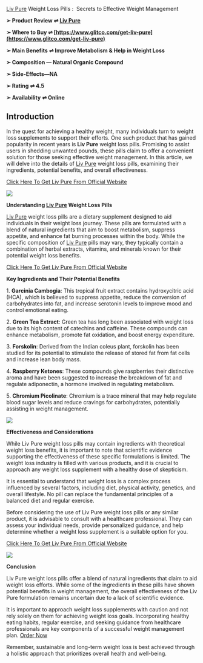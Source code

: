 [Liv Pure](https://www.facebook.com/people/Liv-Pure/100093615831823/) Weight Loss Pills :  Secrets to Effective Weight Management

**➢ Product Review** **⇌ [Liv Pure](https://www.youtube.com/watch?v=ANePd5y-gk8)**

**➢ Where to Buy **⇌ [https://www.glitco.com/get-liv-pure](https://www.glitco.com/get-liv-pure)****

**➢ Main Benefits** **⇌ Improve Metabolism & Help in Weight Loss**

**➢ Composition — Natural Organic Compound**

**➢ Side-Effects—NA**

**➢ Rating** **⇌ 4.5**

**➢ Availability** **⇌ Online**

Introduction
------------

In the quest for achieving a healthy weight, many individuals turn to weight loss supplements to support their efforts. One such product that has gained popularity in recent years is **Liv Pure** weight loss pills. Promising to assist users in shedding unwanted pounds, these pills claim to offer a convenient solution for those seeking effective weight management. In this article, we will delve into the details of [Liv Pure](https://lookerstudio.google.com/reporting/64d5ea4e-798f-4340-b637-66de2219cc94/page/Ur1UD) weight loss pills, examining their ingredients, potential benefits, and overall effectiveness.

[Click Here To Get Liv Pure From Official Website](https://www.glitco.com/get-liv-pure)

[![](https://blogger.googleusercontent.com/img/b/R29vZ2xl/AVvXsEhOaMy36gS8wCq8QEFsyRDIb-kzHirR4I7bAEr2Tr-2YV8JhXE7bht9FxiouFBuFygdjN7vIrmyJUDJVlJLZV8BhONUY7vx3WzPVcaxh4Qh0vrne3wSH0X4yge4eLvagc6J-ViR4bxPwzYppW5on9vDwg7EZh3MxwI5sZ0KxM84CcUGFgk-c5fbJtB0oQ/w640-h336/Screenshot%20(705).png)](https://www.glitco.com/get-liv-pure)

**Understanding [Liv Pure](https://sites.google.com/view/livpurepillsreviews/home) Weight Loss Pills**

[Liv Pure](https://groups.google.com/g/liv-pure-pill/c/xbHa_VS7k4U) weight loss pills are a dietary supplement designed to aid individuals in their weight loss journey. These pills are formulated with a blend of natural ingredients that aim to boost metabolism, suppress appetite, and enhance fat burning processes within the body. While the specific composition of [Liv Pure](https://colab.research.google.com/drive/1x5V8QF8vmSpfFy_sSNnSyK6UGOzVjqaK#scrollTo=sz7HrUwnpiZj) pills may vary, they typically contain a combination of herbal extracts, vitamins, and minerals known for their potential weight loss benefits.

[Click Here To Get Liv Pure From Official Website](https://www.glitco.com/get-liv-pure)

**Key Ingredients and Their Potential Benefits**

1\. **Garcinia Cambogia**: This tropical fruit extract contains hydroxycitric acid (HCA), which is believed to suppress appetite, reduce the conversion of carbohydrates into fat, and increase serotonin levels to improve mood and control emotional eating.

2\. **Green Tea Extract**: Green tea has long been associated with weight loss due to its high content of catechins and caffeine. These compounds can enhance metabolism, promote fat oxidation, and boost energy expenditure.

3\. **Forskolin**: Derived from the Indian coleus plant, forskolin has been studied for its potential to stimulate the release of stored fat from fat cells and increase lean body mass.

4\. **Raspberry Ketones**: These compounds give raspberries their distinctive aroma and have been suggested to increase the breakdown of fat and regulate adiponectin, a hormone involved in regulating metabolism.

5\. **Chromium Picolinate**: Chromium is a trace mineral that may help regulate blood sugar levels and reduce cravings for carbohydrates, potentially assisting in weight management.

[![](https://blogger.googleusercontent.com/img/b/R29vZ2xl/AVvXsEhaLcMl68TSjVTlnMd5EpvRCloxK2qqPwyOrO9v5665L1q3tZA_P3M61PBuW498V8k26jVcSa79W9JZnLsFinie0Hmiy7kfmotdmoXKxYnmo9-KPyEuL1wvzGPIFv4oJjcssy3AYHAjZS0ZqxmxVfhvV2a_NKeKMxWTKq9k8jFFNMgjjOwqMw8u5iPMyQ/w640-h322/Screenshot%20(707).png)](https://www.glitco.com/get-liv-pure)

**Effectiveness and Considerations**

While Liv Pure weight loss pills may contain ingredients with theoretical weight loss benefits, it is important to note that scientific evidence supporting the effectiveness of these specific formulations is limited. The weight loss industry is filled with various products, and it is crucial to approach any weight loss supplement with a healthy dose of skepticism.

It is essential to understand that weight loss is a complex process influenced by several factors, including diet, physical activity, genetics, and overall lifestyle. No pill can replace the fundamental principles of a balanced diet and regular exercise.

Before considering the use of Liv Pure weight loss pills or any similar product, it is advisable to consult with a healthcare professional. They can assess your individual needs, provide personalized guidance, and help determine whether a weight loss supplement is a suitable option for you.

[Click Here To Get Liv Pure From Official Website](https://www.glitco.com/get-liv-pure)

[![](https://blogger.googleusercontent.com/img/b/R29vZ2xl/AVvXsEg9j4k7XibHij6s89Y7eMie8Nxy8mZpcoHsxbQ7V5nL3T7zD16jl5MOjPs7DmYnJnBmEY4O3EwHHJOm0yPxxbgq8AY51IqlZPhodwQay1UnYwC-JNlheET9CicYJszJOxx9ARLXmzf-OgwGocGGpqYin6PgratuSq21w-04eo_dKWJC7Ch1PTQ3A56Btw/w640-h430/Screenshot%20(706).png)](https://www.glitco.com/get-liv-pure)

**Conclusion**

Liv Pure weight loss pills offer a blend of natural ingredients that claim to aid weight loss efforts. While some of the ingredients in these pills have shown potential benefits in weight management, the overall effectiveness of the Liv Pure formulation remains uncertain due to a lack of scientific evidence.

It is important to approach weight loss supplements with caution and not rely solely on them for achieving weight loss goals. Incorporating healthy eating habits, regular exercise, and seeking guidance from healthcare professionals are key components of a successful weight management plan. [Order Now](https://www.glitco.com/get-liv-pure)  

Remember, sustainable and long-term weight loss is best achieved through a holistic approach that prioritizes overall health and well-being.
